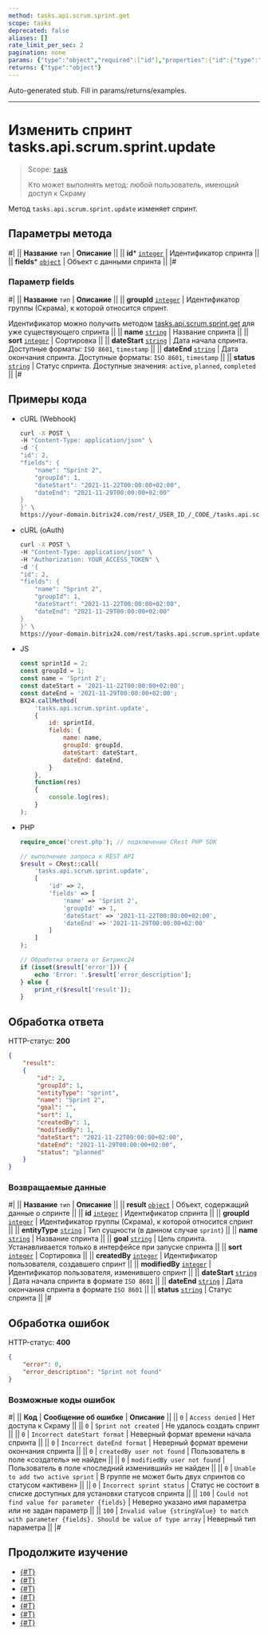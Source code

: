 ```yaml
---
method: tasks.api.scrum.sprint.get
scope: tasks
deprecated: false
aliases: []
rate_limit_per_sec: 2
pagination: none
params: {"type":"object","required":["id"],"properties":{"id":{"type":"integer"}}}
returns: {"type":"object"}
---
```


Auto-generated stub. Fill in params/returns/examples.

---

# Изменить спринт tasks.api.scrum.sprint.update

> Scope: [`task`](../../../scopes/permissions.md)
>
> Кто может выполнять метод: любой пользователь, имеющий доступ к Скраму

Метод `tasks.api.scrum.sprint.update` изменяет спринт.

## Параметры метода



#|
|| **Название**
`тип` | **Описание** ||
|| **id***
[`integer`](../../../data-types.md) | Идентификатор спринта ||
|| **fields***
[`object`](../../../data-types.md) | Объект с данными спринта ||
|#

### Параметр fields

#|
|| **Название**
`тип` | **Описание** ||
|| **groupId** 
[`integer`](../../../data-types.md) | Идентификатор группы (Скрама), к которой относится спринт. 

Идентификатор можно получить методом [tasks.api.scrum.sprint.get](./tasks-api-scrum-sprint-get.md) для уже существующего спринта ||
|| **name** 
[`string`](../../../data-types.md) | Название спринта ||
|| **sort** 
[`integer`](../../../data-types.md) | Сортировка ||
|| **dateStart** 
[`string`](../../../data-types.md) | Дата начала спринта. Доступные форматы: `ISO 8601`, `timestamp` ||
|| **dateEnd** 
[`string`](../../../data-types.md) | Дата окончания спринта. Доступные форматы: `ISO 8601`, `timestamp` ||
|| **status** 
[`string`](../../../data-types.md) | Статус спринта. Доступные значения: `active`, `planned`, `completed` ||
|#

## Примеры кода





- cURL (Webhook)

    ```bash
    curl -X POST \
    -H "Content-Type: application/json" \
    -d '{
    "id": 2,
    "fields": {
        "name": "Sprint 2",
        "groupId": 1,
        "dateStart": "2021-11-22T00:00:00+02:00",
        "dateEnd": "2021-11-29T00:00:00+02:00"
    }
    }' \
    https://your-domain.bitrix24.com/rest/_USER_ID_/_CODE_/tasks.api.scrum.sprint.update
    ```

- cURL (oAuth)

    ```bash
    curl -X POST \
    -H "Content-Type: application/json" \
    -H "Authorization: YOUR_ACCESS_TOKEN" \
    -d '{
    "id": 2,
    "fields": {
        "name": "Sprint 2",
        "groupId": 1,
        "dateStart": "2021-11-22T00:00:00+02:00",
        "dateEnd": "2021-11-29T00:00:00+02:00"
    }
    }' \
    https://your-domain.bitrix24.com/rest/tasks.api.scrum.sprint.update
    ```

- JS

    ```js
    const sprintId = 2;
    const groupId = 1;
    const name = 'Sprint 2';
    const dateStart = '2021-11-22T00:00:00+02:00';
    const dateEnd = '2021-11-29T00:00:00+02:00';
    BX24.callMethod(
        'tasks.api.scrum.sprint.update',
        {
            id: sprintId,
            fields: {
                name: name,
                groupId: groupId,
                dateStart: dateStart,
                dateEnd: dateEnd,
            }
        },
        function(res)
        {
            console.log(res);
        }
    );
    ```

- PHP

    ```php
    require_once('crest.php'); // подключение CRest PHP SDK

    // выполнение запроса к REST API
    $result = CRest::call(
        'tasks.api.scrum.sprint.update',
        [
            'id' => 2,
            'fields' => [
                'name' => 'Sprint 2',
                'groupId' => 1,
                'dateStart' => '2021-11-22T00:00:00+02:00',
                'dateEnd' => '2021-11-29T00:00:00+02:00'
            ]
        ]
    );

    // Обработка ответа от Битрикс24
    if (isset($result['error'])) {
        echo 'Error: '.$result['error_description'];
    } else {
        print_r($result['result']);
    }
    ```



## Обработка ответа

HTTP-статус: **200**

```json
{
    "result":
    {
        "id": 2,
        "groupId": 1,
        "entityType": "sprint",
        "name": "Sprint 2",
        "goal": "",
        "sort": 1,
        "createdBy": 1,
        "modifiedBy": 1,
        "dateStart": "2021-11-22T00:00:00+02:00",
        "dateEnd": "2021-11-29T00:00:00+02:00",
        "status": "planned"
    }
}
```

### Возвращаемые данные

#|
|| **Название**
`тип` | **Описание** ||
|| **result** 
[`object`](../../../data-types.md) | Объект, содержащий данные о спринте ||
|| **id** 
[`integer`](../../../data-types.md) | Идентификатор спринта ||
|| **groupId** 
[`integer`](../../../data-types.md) | Идентификатор группы (Скрама), к которой относится спринт ||
|| **entityType** 
[`string`](../../../data-types.md) | Тип сущности (в данном случае `sprint`) ||
|| **name** 
[`string`](../../../data-types.md) | Название спринта ||
|| **goal** 
[`string`](../../../data-types.md) | Цель спринта. Устанавливается только в интерфейсе при запуске спринта ||
|| **sort** 
[`integer`](../../../data-types.md) | Сортировка ||
|| **createdBy** 
[`integer`](../../../data-types.md) | Идентификатор пользователя, создавшего спринт ||
|| **modifiedBy** 
[`integer`](../../../data-types.md) | Идентификатор пользователя, изменившего спринт ||
|| **dateStart** 
[`string`](../../../data-types.md) | Дата начала спринта в формате `ISO 8601` ||
|| **dateEnd** 
[`string`](../../../data-types.md) | Дата окончания спринта в формате `ISO 8601` ||
|| **status** 
[`string`](../../../data-types.md) | Статус спринта ||
|#

## Обработка ошибок

HTTP-статус: **400**

```json
{
    "error": 0,
    "error_description": "Sprint not found"
}
```



### Возможные коды ошибок

#|
|| **Код** | **Cообщение об ошибке** | **Описание** ||
|| `0` | `Access denied` | Нет доступа к Скраму ||
|| `0` | `Sprint not created` | Не удалось создать спринт ||
|| `0` | `Incorrect dateStart format` | Неверный формат времени начала спринта ||
|| `0` | `Incorrect dateEnd format` | Неверный формат времени окончания спринта ||
|| `0` | `createdBy user not found` | Пользователь в поле «создатель» не найден ||
|| `0` | `modifiedBy user not found` | Пользователь в поле «последний изменивший» не найден ||
|| `0` | `Unable to add two active sprint` | В группе не может быть двух спринтов со статусом «активен» ||
|| `0` | `Incorrect sprint status` | Статус не состоит в списке доступных для установки статусов спринта ||
|| `100` | `Could not find value for parameter {fields}` | Неверно указано имя параметра или не задан параметр ||
|| `100` | `Invalid value {stringValue} to match with parameter {fields}. Should be value of type array` | Неверный тип параметра ||
|#



## Продолжите изучение

- [{#T}](./tasks-api-scrum-sprint-add.md)
- [{#T}](./tasks-api-scrum-sprint-start.md)
- [{#T}](./tasks-api-scrum-sprint-complete.md)
- [{#T}](./tasks-api-scrum-sprint-get.md)
- [{#T}](./tasks-api-scrum-sprint-list.md)
- [{#T}](./tasks-api-scrum-sprint-delete.md)
- [{#T}](./tasks-api-scrum-sprint-get-fields.md)

